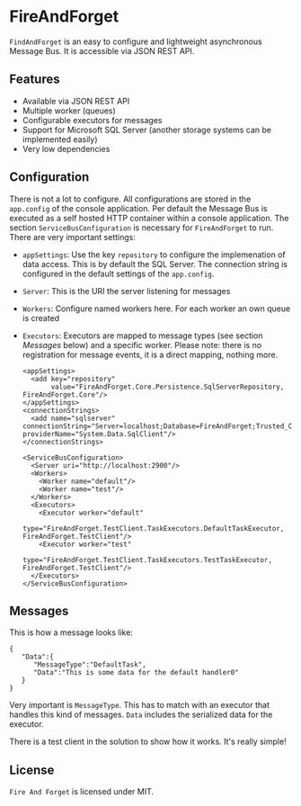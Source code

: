 # FireAndForget

`FindAndForget` is an easy to configure and lightweight asynchronous Message Bus. It is accessible via JSON REST API.

## Features

* Available via JSON REST API
* Multiple worker (queues)
* Configurable executors for messages
* Support for Microsoft SQL Server (another storage systems can be implemented easily)
* Very low dependencies

## Configuration

There is not a lot to configure. All configurations are stored in the `app.config` of the console application. Per default the Message Bus is executed as a self hosted HTTP container within a console application. The section `ServiceBusConfiguration` is necessary for `FireAndForget` to run. There are very important settings:

* `appSettings`: Use the key `repository` to configure the implemenation of data access. This is by default the SQL Server. The connection string is configured in the default settings of the `app.config`.
* `Server`: This is the URI the server listening for messages
* `Workers`: Configure named workers here. For each worker an own queue is created
* `Executors`: Executors are mapped to message types (see section *Messages* below) and a specific worker. Please note: there is no registration for message events, it is a direct mapping, nothing more.

	<?xml version="1.0" encoding="utf-8" ?>
	<configuration>
	  <configSections>
	    <section name="ServiceBusConfiguration" 
	             type="FireAndForget.Configuration.ServiceBusConfigurationSection, FireAndForget"/>
	  </configSections>
	  
	  <appSettings>
	    <add key="repository" 
	         value="FireAndForget.Core.Persistence.SqlServerRepository, FireAndForget.Core"/>
	  </appSettings>
	  <connectionStrings>
	    <add name="sqlserver" connectionString="Server=localhost;Database=FireAndForget;Trusted_Connection=True;" providerName="System.Data.SqlClient"/>
	  </connectionStrings>

	  <ServiceBusConfiguration>
	    <Server uri="http://localhost:2900"/>
	    <Workers>
	      <Worker name="default"/>
	      <Worker name="test"/>
	    </Workers>
	    <Executors>
	      <Executor worker="default" 
	                type="FireAndForget.TestClient.TaskExecutors.DefaultTaskExecutor, FireAndForget.TestClient"/>
	      <Executor worker="test" 
	                type="FireAndForget.TestClient.TaskExecutors.TestTaskExecutor, FireAndForget.TestClient"/>
	    </Executors>
	  </ServiceBusConfiguration>
	</configuration>

## Messages

This is how a message looks like:

	{
	   "Data":{
	      "MessageType":"DefaultTask",
	      "Data":"This is some data for the default handler0"
	   }
	}

Very important is `MessageType`. This has to match with an executor that handles this kind of messages. `Data` includes the serialized data for the executor. 

There is a test client in the solution to show how it works. It's really simple!

## License

`Fire And Forget` is licensed under MIT.

